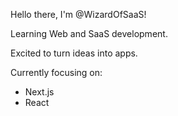 Hello there, I'm @WizardOfSaaS!

Learning Web and SaaS development.

Excited to turn ideas into apps.

Currently focusing on:
- Next.js
- React

<!---
WizardOfSaaS/WizardOfSaaS is a ✨ special ✨ repository because its `README.md` (this file) appears on your GitHub profile.
You can click the Preview link to take a look at your changes.
--->
